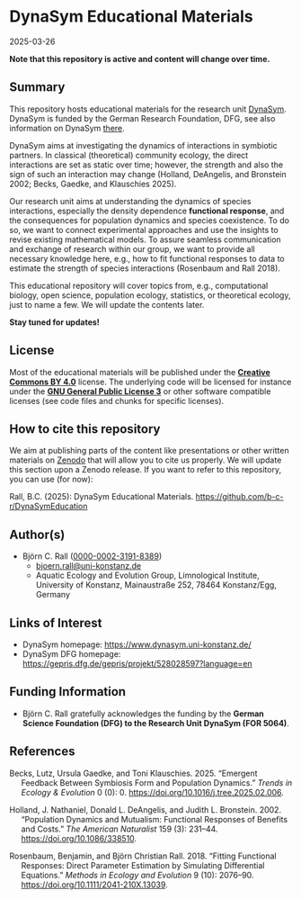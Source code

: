 DynaSym Educational Materials
================
2025-03-26

**Note that this repository is active and content will change over
time.**

## Summary

This repository hosts educational materials for the research unit
[DynaSym](https://www.dynasym.uni-konstanz.de/). DynaSym is funded by
the German Research Foundation, DFG, see also information on DynaSym
[there](https://gepris.dfg.de/gepris/projekt/528028597?language=en).

DynaSym aims at investigating the dynamics of interactions in symbiotic
partners. In classical (theoretical) community ecology, the direct
interactions are set as static over time; however, the strength and also
the sign of such an interaction may change (Holland, DeAngelis, and
Bronstein 2002; Becks, Gaedke, and Klauschies 2025).

Our research unit aims at understanding the dynamics of species
interactions, especially the density dependence **functional response**,
and the consequences for population dynamics and species coexistence. To
do so, we want to connect experimental approaches and use the insights
to revise existing mathematical models. To assure seamless communication
and exchange of research within our group, we want to provide all
necessary knowledge here, e.g., how to fit functional responses to data
to estimate the strength of species interactions (Rosenbaum and Rall
2018).

This educational repository will cover topics from, e.g., computational
biology, open science, population ecology, statistics, or theoretical
ecology, just to name a few. We will update the contents later.

**Stay tuned for updates!**

## License

Most of the educational materials will be published under the
[**Creative Commons BY
4.0**](https://creativecommons.org/licenses/by/4.0/) license. The
underlying code will be licensed for instance under the [**GNU General
Public License 3**](https://www.gnu.org/licenses/gpl-3.0.html) or other
software compatible licenses (see code files and chunks for specific
licenses).

## How to cite this repository

We aim at publishing parts of the content like presentations or other
written materials on [Zenodo](https://zenodo.org/) that will allow you
to cite us properly. We will update this section upon a Zenodo release.
If you want to refer to this repository, you can use (for now):

Rall, B.C. (2025): DynaSym Educational Materials.
<https://github.com/b-c-r/DynaSymEducation>

## Author(s)

- Björn C. Rall
  ([0000-0002-3191-8389](https://orcid.org/0000-0002-3191-8389))
  - <bjoern.rall@uni-konstanz.de>
  - Aquatic Ecology and Evolution Group, Limnological Institute,
    University of Konstanz, Mainaustraße 252, 78464 Konstanz/Egg,
    Germany

## Links of Interest

- DynaSym homepage: <https://www.dynasym.uni-konstanz.de/>
- DynaSym DFG homepage:
  <https://gepris.dfg.de/gepris/projekt/528028597?language=en>

## Funding Information

- Björn C. Rall gratefully acknowledges the funding by the **German
  Science Foundation (DFG) to the Research Unit DynaSym (FOR 5064)**.

## References

<div id="refs" class="references csl-bib-body hanging-indent"
entry-spacing="0">

<div id="ref-BecksEtAl2025EmergentFeedbackSymbiosis" class="csl-entry">

Becks, Lutz, Ursula Gaedke, and Toni Klauschies. 2025. “Emergent
Feedback Between Symbiosis Form and Population Dynamics.” *Trends in
Ecology & Evolution* 0 (0): 0.
<https://doi.org/10.1016/j.tree.2025.02.006>.

</div>

<div id="ref-HollandEtAl2002PopulationDynamicsMutualism"
class="csl-entry">

Holland, J. Nathaniel, Donald L. DeAngelis, and Judith L. Bronstein.
2002. “Population Dynamics and Mutualism: Functional Responses of
Benefits and Costs.” *The American Naturalist* 159 (3): 231–44.
<https://doi.org/10.1086/338510>.

</div>

<div id="ref-RosenbaumRall2018FittingFunctionalResponses"
class="csl-entry">

Rosenbaum, Benjamin, and Björn Christian Rall. 2018. “Fitting Functional
Responses: Direct Parameter Estimation by Simulating Differential
Equations.” *Methods in Ecology and Evolution* 9 (10): 2076–90.
<https://doi.org/10.1111/2041-210X.13039>.

</div>

</div>
